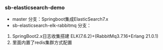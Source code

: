 ### sb-elasticsearch-demo
* master 分支：Springboot集成ElasticSearch7.x 
* sb-elasticsearch-elk-rabbitmq 分支：
1. SpringBoot2.x日志收集搭建 ELK(7.6.2)+(RabbitMq3.7.16+Erlang 21.0.1)
2. 里面内置了redis集群方式配置
